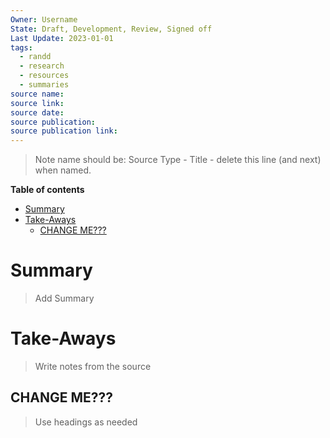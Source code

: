 ```yaml
---
Owner: Username
State: Draft, Development, Review, Signed off
Last Update: 2023-01-01
tags:
  - randd
  - research
  - resources
  - summaries
source name: 
source link: 
source date: 
source publication: 
source publication link:
---
```


>Note name should be: Source Type - Title - delete this line (and next) when named.

**Table of contents**
- [Summary](#Summary)
- [Take-Aways](#Take-Aways)
	- [CHANGE ME???](#CHANGE%20ME???)

# Summary
>Add Summary

# Take-Aways
>Write notes from the source

## CHANGE ME???
>Use headings as needed